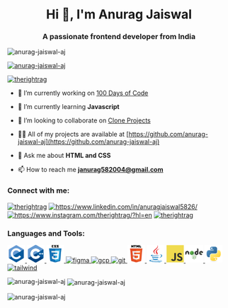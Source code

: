<h1 align="center">Hi 👋, I'm Anurag Jaiswal</h1>
<h3 align="center">A passionate frontend developer from India</h3>

<p align="left"> <img src="https://komarev.com/ghpvc/?username=anurag-jaiswal-aj&label=Profile%20views&color=0e75b6&style=flat" alt="anurag-jaiswal-aj" /> </p>

<p align="left"> <a href="https://github.com/ryo-ma/github-profile-trophy"><img src="https://github-profile-trophy.vercel.app/?username=anurag-jaiswal-aj" alt="anurag-jaiswal-aj" /></a> </p>

<p align="left"> <a href="https://twitter.com/therightrag" target="blank"><img src="https://img.shields.io/twitter/follow/therightrag?logo=twitter&style=for-the-badge" alt="therightrag" /></a> </p>

- 🔭 I’m currently working on [100 Days of Code](https://github.com/anurag-jaiswal-aj/100DaysOfCode)

- 🌱 I’m currently learning **Javascript**

- 👯 I’m looking to collaborate on [Clone Projects](https://github.com/anurag-jaiswal-aj/Netflix-Clone)

- 👨‍💻 All of my projects are available at [https://github.com/anurag-jaiswal-aj](https://github.com/anurag-jaiswal-aj)

- 💬 Ask me about **HTML and CSS**

- 📫 How to reach me **janurag582004@gmail.com**

<h3 align="left">Connect with me:</h3>
<p align="left">
<a href="https://twitter.com/therightrag" target="blank"><img align="center" src="https://raw.githubusercontent.com/rahuldkjain/github-profile-readme-generator/master/src/images/icons/Social/twitter.svg" alt="therightrag" height="30" width="40" /></a>
<a href="https://www.linkedin.com/in/anuragjaiswal5826/" target="blank"><img align="center" src="https://raw.githubusercontent.com/rahuldkjain/github-profile-readme-generator/master/src/images/icons/Social/linked-in-alt.svg" alt="https://www.linkedin.com/in/anuragjaiswal5826/" height="30" width="40" /></a>
<a href="https://www.instagram.com/therightrag/?hl=en" target="blank"><img align="center" src="https://raw.githubusercontent.com/rahuldkjain/github-profile-readme-generator/master/src/images/icons/Social/instagram.svg" alt="https://www.instagram.com/therightrag/?hl=en" height="30" width="40" /></a>
<a href="https://www.leetcode.com/therightrag" target="blank"><img align="center" src="https://raw.githubusercontent.com/rahuldkjain/github-profile-readme-generator/master/src/images/icons/Social/leet-code.svg" alt="therightrag" height="30" width="40" /></a>
</p>

<h3 align="left">Languages and Tools:</h3>
<p align="left"> </a> <a href="https://www.cprogramming.com/" target="_blank" rel="noreferrer"> <img src="https://raw.githubusercontent.com/devicons/devicon/master/icons/c/c-original.svg" alt="c" width="40" height="40"/> </a> <a href="https://www.w3schools.com/cpp/" target="_blank" rel="noreferrer"> <img src="https://raw.githubusercontent.com/devicons/devicon/master/icons/cplusplus/cplusplus-original.svg" alt="cplusplus" width="40" height="40"/> </a> <a href="https://www.w3schools.com/css/" target="_blank" rel="noreferrer"> <img src="https://raw.githubusercontent.com/devicons/devicon/master/icons/css3/css3-original-wordmark.svg" alt="css3" width="40" height="40"/> </a> <a href="https://www.figma.com/" target="_blank" rel="noreferrer"> <img src="https://www.vectorlogo.zone/logos/figma/figma-icon.svg" alt="figma" width="40" height="40"/> </a> <a href="https://cloud.google.com" target="_blank" rel="noreferrer"> <img src="https://www.vectorlogo.zone/logos/google_cloud/google_cloud-icon.svg" alt="gcp" width="40" height="40"/> </a> <a href="https://git-scm.com/" target="_blank" rel="noreferrer"> <img src="https://www.vectorlogo.zone/logos/git-scm/git-scm-icon.svg" alt="git" width="40" height="40"/> </a> <a href="https://www.w3.org/html/" target="_blank" rel="noreferrer"> <img src="https://raw.githubusercontent.com/devicons/devicon/master/icons/html5/html5-original-wordmark.svg" alt="html5" width="40" height="40"/> </a> <a href="https://www.java.com" target="_blank" rel="noreferrer"> <img src="https://raw.githubusercontent.com/devicons/devicon/master/icons/java/java-original.svg" alt="java" width="40" height="40"/> </a> <a href="https://developer.mozilla.org/en-US/docs/Web/JavaScript" target="_blank" rel="noreferrer"> <img src="https://raw.githubusercontent.com/devicons/devicon/master/icons/javascript/javascript-original.svg" alt="javascript" width="40" height="40"/> </a> <a href="https://nodejs.org" target="_blank" rel="noreferrer"> <img src="https://raw.githubusercontent.com/devicons/devicon/master/icons/nodejs/nodejs-original-wordmark.svg" alt="nodejs" width="40" height="40"/> </a> <a href="https://www.python.org" target="_blank" rel="noreferrer"> <img src="https://raw.githubusercontent.com/devicons/devicon/master/icons/python/python-original.svg" alt="python" width="40" height="40"/> </a> <a href="https://tailwindcss.com/" target="_blank" rel="noreferrer"> <img src="https://www.vectorlogo.zone/logos/tailwindcss/tailwindcss-icon.svg" alt="tailwind" width="40" height="40"/> </a> </p>

<p><img align="left" src="https://github-readme-stats.vercel.app/api/top-langs?username=anurag-jaiswal-aj&show_icons=true&locale=en&layout=compact" alt="anurag-jaiswal-aj" /></p>

<p>&nbsp;<img align="center" src="https://github-readme-stats.vercel.app/api?username=anurag-jaiswal-aj&show_icons=true&locale=en" alt="anurag-jaiswal-aj" /></p>

<p><img align="center" src="https://github-readme-streak-stats.herokuapp.com/?user=anurag-jaiswal-aj&" alt="anurag-jaiswal-aj" /></p>
